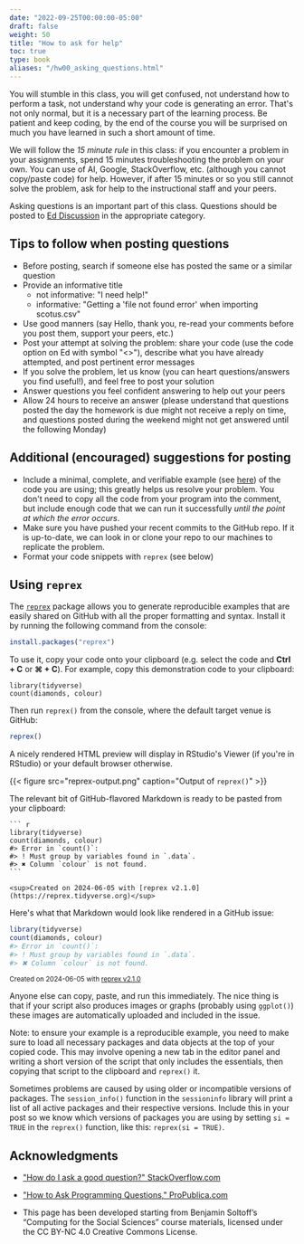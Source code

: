 ```yaml
---
date: "2022-09-25T00:00:00-05:00"
draft: false
weight: 50
title: "How to ask for help"
toc: true
type: book
aliases: "/hw00_asking_questions.html"
---
```




You will stumble in this class, you will get confused, not understand how to perform a task, not understand why your code is generating an error. That's not only normal, but it is a necessary part of the learning process. Be patient and keep coding, by the end of the course you will be surprised on much you have learned in such a short amount of time. 

We will follow the *15 minute rule* in this class: if you encounter a problem in your assignments, spend 15 minutes troubleshooting the problem on your own. You can use of AI, Google, StackOverflow, etc. (although you cannot copy/paste code) for help. However, if after 15 minutes or so you still cannot solve the problem, ask for help to the instructional staff and your peers.

Asking questions is an important part of this class. Questions should be posted to [Ed Discussion](https://edstem.org/us/courses/29905/discussion/) in the appropriate category. 

## Tips to follow when posting questions

  * Before posting, search if someone else has posted the same or a similar question
  * Provide an informative title
    * not informative: "I need help!"
    * informative: "Getting a 'file not found error' when importing scotus.csv"
  * Use good manners (say Hello, thank you, re-read your comments before you post them, support your peers, etc.)
  * Post your attempt at solving the problem: share your code (use the code option on Ed with symbol "<>"), describe what you have already attempted, and post pertinent error messages
  * If you solve the problem, let us know (you can heart questions/answers you find useful!), and feel free to post your solution
  * Answer questions you feel confident answering to help out your peers 
  * Allow 24 hours to receive an answer (please understand that questions posted the day the homework is due might not receive a reply on time, and questions posted during the weekend might not get answered until the following Monday)
  
## Additional (encouraged) suggestions for posting

* Include a minimal, complete, and verifiable example (see [here](http://stackoverflow.com/help/mcve)) of the code you are using; this greatly helps us resolve your problem. You don't need to copy all the code from your program into the comment, but include enough code that we can run it successfully *until the point at which the error occurs*.
* Make sure you have pushed your recent commits to the GitHub repo. If it is up-to-date, we can look in or clone your repo to our machines to replicate the problem.
* Format your code snippets with `reprex` (see below)


## Using `reprex`

The [`reprex`](http://reprex.tidyverse.org/) package allows you to generate reproducible examples that are easily shared on GitHub with all the proper formatting and syntax. Install it by running the following command from the console:

```r
install.packages("reprex")
```
To use it, copy your code onto your clipboard (e.g. select the code and **Ctrl + C** or **⌘ + C**). For example, copy this demonstration code to your clipboard:






```
library(tidyverse)
count(diamonds, colour)
```

Then run `reprex()` from the console, where the default target venue is GitHub:


```r
reprex()
```

A nicely rendered HTML preview will display in RStudio's Viewer (if you're in RStudio) or your default browser otherwise.

{{< figure src="reprex-output.png" caption="Output of `reprex()`" >}}

The relevant bit of GitHub-flavored Markdown is ready to be pasted from your clipboard:


````
``` r
library(tidyverse)
count(diamonds, colour)
#> Error in `count()`:
#> ! Must group by variables found in `.data`.
#> ✖ Column `colour` is not found.
```

<sup>Created on 2024-06-05 with [reprex v2.1.0](https://reprex.tidyverse.org)</sup>
````

Here's what that Markdown would look like rendered in a GitHub issue:


``` r
library(tidyverse)
count(diamonds, colour)
#> Error in `count()`:
#> ! Must group by variables found in `.data`.
#> ✖ Column `colour` is not found.
```

<sup>Created on 2024-06-05 with [reprex v2.1.0](https://reprex.tidyverse.org)</sup>

Anyone else can copy, paste, and run this immediately. The nice thing is that if your script also produces images or graphs (probably using `ggplot()`) these images are automatically uploaded and included in the issue.

Note: to ensure your example is a reproducible example, you need to make sure to load all necessary packages and data objects at the top of your copied code. This may involve opening a new tab in the editor panel and writing a short version of the script that only includes the essentials, then copying that script to the clipboard and `reprex()` it.




Sometimes problems are caused by using older or incompatible versions of packages. The `session_info()` function in the `sessioninfo` library will print a list of all active packages and their respective versions. Include this in your post so we know which versions of packages you are using by setting `si = TRUE` in the `reprex()` function, like this: `reprex(si = TRUE)`.


## Acknowledgments

* ["How do I ask a good question?" StackOverflow.com](http://stackoverflow.com/help/how-to-ask)
* ["How to Ask Programming Questions," ProPublica.com](https://www.propublica.org/nerds/item/how-to-ask-programming-questions)

* This page has been developed starting from Benjamin Soltoff’s “Computing for the Social Sciences” course materials, licensed under the CC BY-NC 4.0 Creative Commons License.

